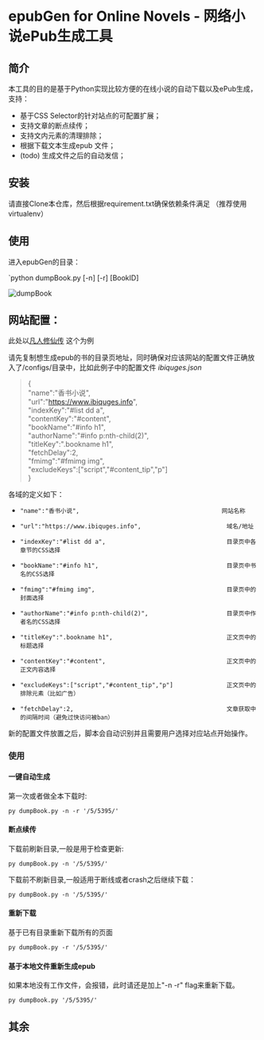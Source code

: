 # epubGen for Online Novels - 网络小说ePub生成工具

## 简介

本工具的目的是基于Python实现比较方便的在线小说的自动下载以及ePub生成，支持：

- 基于CSS Selector的针对站点的可配置扩展；
- 支持文章的断点续传；
- 支持文内元素的清理排除；
- 根据下载文本生成epub 文件；
- (todo) 生成文件之后的自动发信；


## 安装

请直接Clone本仓库，然后根据requirement.txt确保依赖条件满足 （推荐使用virtualenv）


## 使用

进入epubGen的目录：

`python dumpBook.py [-n] [-r] [BookID]

![dumpBook]('readme.png')

## 网站配置：

此处以[凡人修仙传](https://www.ibiquges.org/5/5395/) 这个为例

请先复制想生成epub的书的目录页地址，同时确保对应该网站的配置文件正确放入了/configs/目录中，比如此例子中的配置文件 *ibiquges.json*

 
> {     
>     "name":"香书小说",       
>     "url":"https://www.ibiquges.info",     
>     "indexKey":"#list dd a",     
>     "contentKey":"#content",     
>     "bookName":"#info h1",     
>     "authorName":"#info p:nth-child(2)",     
>     "titleKey":".bookname h1",     
>     "fetchDelay":2,     
>     "fmimg":"#fmimg img",     
>     "excludeKeys":["script","#content_tip","p"]     
> }     

各域的定义如下：

-     "name":"香书小说",                                        网站名称
-     "url":"https://www.ibiquges.info",                        域名/地址
-     "indexKey":"#list dd a",                                  目录页中各章节的CSS选择
-     "bookName":"#info h1",                                    目录页中书名的CSS选择
-     "fmimg":"#fmimg img",                                     目录页中的封面选择
-     "authorName":"#info p:nth-child(2)",                      目录页中作者名的CSS选择
-     "titleKey":".bookname h1",                                正文页中的标题选择
-     "contentKey":"#content",                                  正文页中的正文内容选择
-     "excludeKeys":["script","#content_tip","p"]               正文页中的排除元素（比如广告）
-     "fetchDelay":2,                                           文章获取中的间隔时间（避免过快访问被ban）

新的配置文件放置之后，脚本会自动识别并且需要用户选择对应站点开始操作。


### 使用 

#### 一键自动生成

第一次或者做全本下载时: 

`py dumpBook.py -n -r '/5/5395/'`


#### 断点续传

下载前刷新目录,一般是用于检查更新:

`py dumpBook.py -n '/5/5395/'`

下载前不刷新目录,一般适用于断线或者crash之后继续下载：

`py dumpBook.py -n '/5/5395/'`


#### 重新下载

基于已有目录重新下载所有的页面

`py dumpBook.py -r '/5/5395/'`


#### 基于本地文件重新生成epub

如果本地没有工作文件，会报错，此时请还是加上"-n -r" flag来重新下载。

`py dumpBook.py '/5/5395/'`


## 其余


